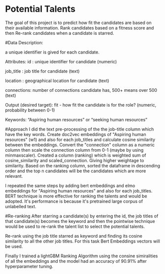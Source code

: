 # Potential Talents

The goal of this project is to predict how fit the candidates are based on their available information. Rank candidates based on a fitness score and then Re-rank candidates when a candidate is starred.

#Data Description:

 a unique identifier is gived for each candidate.

Attributes:
id : unique identifier for candidate (numeric)

job_title : job title for candidate (text)

location : geographical location for candidate (text)

connections: number of connections candidate has, 500+ means over 500 (text)

Output (desired target):
fit - how fit the candidate is for the role? (numeric, probability between 0-1)

Keywords: “Aspiring human resources” or “seeking human resources”

#Approach
I did the text pre-processing of the the job-title column which  have the key words.
Create doc2vec embeddings of "Aspiring human resources" (w1) and also for each job_titles and calculate cosine similarity between the embeddings.
Convert the "connection" column as a numeric column then scale the connection column from 0-1 (maybe by using minmaxscaler).
Created a column (ranking) which is weighted sum of cosine_similarity and scaled_connection. Giving higher weightage to similarity.
Based on the ranking column, sorted the dataframe in descending order and the top n candidates will be the candidates which are more relevant.

I  repeated the same steps by adding bert embeddings and elmo embeddings for "Aspiring human resources" and also for each job_titles.
BERT technique is more effective for ranking the talents and would be adopted. It's performance is because it's pretrained large corpus of unlabelled text.

#Re-ranking
After starring a candidate(s) by entering the id, the job titles of that candidate(s) becomes the keyword and then the pointwise technique would be used to re-rank the talent list to select the potential talents.

Re-rank using the job title starred as keyword and finding its cosine similarity to all the other job titles. For this task Bert Embeddings vectors will be used.


Finally I trained a lightGBM Ranking Algorithm using the consine simiralities of all the embeddings and the model had an accuracy of 90.91% after hyperparameter tuning.

